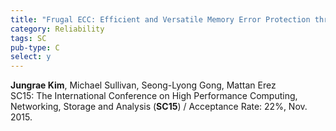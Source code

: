 ```yaml
---
title: "Frugal ECC: Efficient and Versatile Memory Error Protection through Fine-grained Compression"
category: Reliability
tags: SC
pub-type: C
select: y
---
```


**Jungrae Kim**, Michael Sullivan, Seong-Lyong Gong, Mattan Erez<br>
SC15: The International Conference on High Performance Computing, Networking, Storage and Analysis (**SC15**) / Acceptance Rate: 22%, Nov. 2015.

